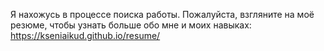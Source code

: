 Я нахожусь в процессе поиска работы. Пожалуйста, взгляните на моё резюме, чтобы узнать больше обо мне и моих навыках:
https://kseniaikud.github.io/resume/